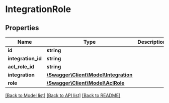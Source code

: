 # IntegrationRole

## Properties
Name | Type | Description | Notes
------------ | ------------- | ------------- | -------------
**id** | **string** |  | [optional] 
**integration_id** | **string** |  | 
**acl_role_id** | **string** |  | 
**integration** | [**\Swagger\Client\Model\Integration**](Integration.md) |  | [optional] 
**role** | [**\Swagger\Client\Model\AclRole**](AclRole.md) |  | [optional] 

[[Back to Model list]](../../README.md#documentation-for-models) [[Back to API list]](../../README.md#documentation-for-api-endpoints) [[Back to README]](../../README.md)

